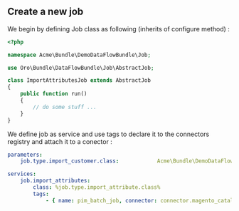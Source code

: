Create a new job
----------------

We begin by defining Job class as following (inherits of configure method) :
```php
<?php

namespace Acme\Bundle\DemoDataFlowBundle\Job;

use Oro\Bundle\DataFlowBundle\Job\AbstractJob;

class ImportAttributesJob extends AbstractJob
{
    public function run()
    {
        // do some stuff ...
    }
}

```

We define job as service and use tags to declare it to the connectors registry and attach it to a conector :
```yaml
parameters:
    job.type.import_customer.class:            Acme\Bundle\DemoDataFlowBundle\Job\ImportCustomersJob

services:
    job.import_attributes:
        class: %job.type.import_attribute.class%
        tags:
            - { name: pim_batch_job, connector: connector.magento_catalog}
```
